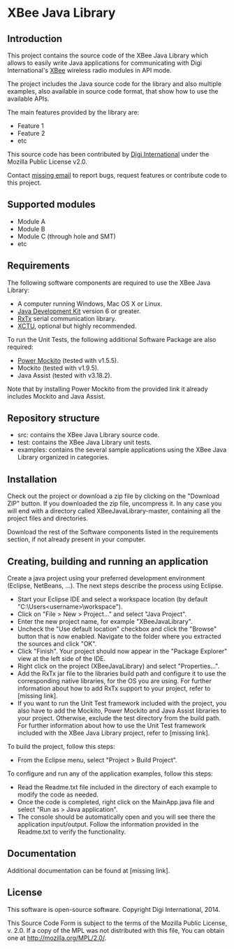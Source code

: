 XBee Java Library
=================

Introduction
------------
This project contains the source code of the XBee Java Library which allows
to easily write Java applications for communicating with Digi International's
[XBee] wireless radio modules in API mode.

The project includes the Java source code for the library and also multiple
examples, also available in source code format, that show how to use the
available APIs.

The main features provided by the library are:

- Feature 1
- Feature 2
- etc

This source code has been contributed by [Digi International] under the Mozilla
Public License v2.0.

Contact [missing email] to report bugs, request features or contribute
code to this project.

[Digi International]: http://www.digi.com/
[XBee]: http://www.digi.com/xbee/
[missing email]: missing@email.digi.com


Supported modules
-----------------
- Module A
- Module B
- Module C (through hole and SMT)
- etc


Requirements
------------
The following software components are required to use the XBee Java Library:

- A computer running Windows, Mac OS X or Linux.
- [Java Development Kit] version 6 or greater.
- [RxTx] serial communication library.
- [XCTU], optional but highly recommended.

To run the Unit Tests, the following additional Software Package are also required:

- [Power Mockito] (tested with v1.5.5).
- Mockito (tested with v1.9.5).
- Java Assist (tested with v3.18.2).

Note that by installing Power Mockito from the provided link it already includes Mockito and Java Assist.

[XCTU]: http://www.digi.com/xctu
[Java Development Kit]: http://www.oracle.com/technetwork/java/javase/downloads/index.html
[RxTx]: http://www.jcontrol.org/download/files/rxtx-2.1-7-bins-r2.zip
[Power Mockito]: http://dl.bintray.com/johanhaleby/generic/powermock-mockito-junit-1.5.5.zip


Repository structure
--------------------
- src: contains the XBee Java Library source code.
- test: contains the XBee Java Library unit tests.
- examples: contains the several sample applications using the XBee Java Library organized in categories.


Installation
------------
Check out the project or download a zip file by clicking  on the "Download ZIP" button. If you downloaded
the zip file, uncompress it. In any case you will end with a directory called XBeeJavaLibrary-master,
containing all the project files and directories.

Download the rest of the Software components listed in the requirements section, if not already present
in your computer.


Creating, building and running an application
---------------------------------------------
Create a java project using your preferred development environment (Eclipse, NetBeans, ...).
The next steps describe the process using Eclipse.

- Start your Eclipse IDE and select a workspace location (by default "C:\Users\<username>\workspace"). 
- Click on "File > New > Project..." and select "Java Project".
- Enter the new project name, for example "XBeeJavaLibrary". 
- Uncheck the "Use default location" checkbox and click the "Browse" button that is now enabled.
  Navigate to the folder where you extracted the sources and click "OK". 
- Click "Finish". Your project should now appear in the "Package Explorer" view at the left side of the IDE.
- Right click on the project (XBeeJavaLibrary) and select "Properties...".
- Add the RxTx jar file to the libraries build path and configure it to use the corresponding native 
  libraries, for the OS you are using. For further information about how to add RxTx support to your 
  project, refer to [missing link].
- If you want to run the Unit Test framework included with the project, you also have to add the Mockito,
  Power Mockito and Java Assist libraries to your project. Otherwise, exclude the test directory from the 
  build path.
  For further information about how to use the Unit Test framework included with the XBee Java Library 
  project, refer to [missing link].

To build the project, follow this steps:

- From the Eclipse menu, select "Project > Build Project".

To configure and run any of the application examples, follow this steps:

- Read the Readme.txt file included in the directory of each example to modify the code as needed.
- Once the code is completed, right click on the MainApp.java file and select "Run as > Java application".
- The console should be automatically open and you will see there the application input/output. Follow the
  information provided in the Readme.txt to verify the functionality.

  
Documentation
-------------
Additional documentation can be found at [missing link].


License
-------
This software is open-source software.  Copyright Digi International, 2014.

This Source Code Form is subject to the terms of the Mozilla Public
License, v. 2.0. If a copy of the MPL was not distributed with this file,
You can obtain one at http://mozilla.org/MPL/2.0/.

